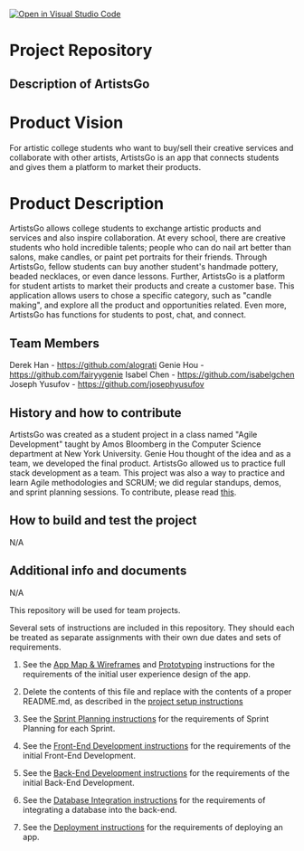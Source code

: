 [![Open in Visual Studio Code](https://classroom.github.com/assets/open-in-vscode-c66648af7eb3fe8bc4f294546bfd86ef473780cde1dea487d3c4ff354943c9ae.svg)](https://classroom.github.com/online_ide?assignment_repo_id=8734736&assignment_repo_type=AssignmentRepo)
# Project Repository


## Description of ArtistsGo

# Product Vision
 For artistic college students who want to buy/sell their creative services and collaborate with other artists, ArtistsGo is an app that connects students and gives them a platform to market their products. 

# Product Description

ArtistsGo allows college students to exchange artistic products and services and also inspire collaboration. At every school, there are creative students who hold incredible talents; people who can do nail art better than salons, make candles, or paint pet portraits for their friends. Through ArtistsGo, fellow students can buy another student's handmade pottery, beaded necklaces, or even dance lessons. Further, ArtistsGo is a platform for student artists to market their products and create a customer base. This application allows users to chose a specific category, such as "candle making", and explore all the product and opportunities related. Even more, ArtistsGo has functions for students to post, chat, and connect.


## Team Members


Derek Han - https://github.com/alograti
Genie Hou - https://github.com/fairyygenie
Isabel Chen - https://github.com/isabelgchen
Joseph Yusufov - https://github.com/josephyusufov

## History and how to contribute

ArtistsGo was created as a student project in a class named "Agile Development" taught by Amos Bloomberg in the Computer Science department at New York University. Genie Hou thought of the idea and as a team, we developed the final product. ArtistsGo allowed us to practice full stack development as a team. This project was also a way to practice and learn Agile methodologies and SCRUM; we did regular standups, demos, and sprint planning sessions. To contribute, please read [this](./CONTRIBUTING.md).


## How to build and test the project

N/A

## Additional info and documents

N/A

This repository will be used for team projects.

Several sets of instructions are included in this repository. They should each be treated as separate assignments with their own due dates and sets of requirements.

1. See the [App Map & Wireframes](instructions-0a-app-map-wireframes.md) and [Prototyping](./instructions-0b-prototyping.md) instructions for the requirements of the initial user experience design of the app.

1. Delete the contents of this file and replace with the contents of a proper README.md, as described in the [project setup instructions](./instructions-0c-project-setup.md)

1. See the [Sprint Planning instructions](instructions-0d-sprint-planning.md) for the requirements of Sprint Planning for each Sprint.

1. See the [Front-End Development instructions](./instructions-1-front-end.md) for the requirements of the initial Front-End Development.

1. See the [Back-End Development instructions](./instructions-2-back-end.md) for the requirements of the initial Back-End Development.

1. See the [Database Integration instructions](./instructions-3-database.md) for the requirements of integrating a database into the back-end.

1. See the [Deployment instructions](./instructions-4-deployment.md) for the requirements of deploying an app.

  
